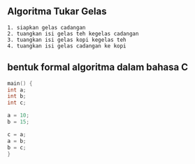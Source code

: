 ## Algoritma Tukar Gelas
```
1. siapkan gelas cadangan 
2. tuangkan isi gelas teh kegelas cadangan
3. tuangkan isi gelas kopi kegelas teh
4. tuangkan isi gelas cadangan ke kopi
```

## bentuk formal algoritma dalam bahasa C
```c
main() {
int a;
int b;
int c;

a = 10;
b = 15;

c = a;
a = b;
b = c;
}

```
